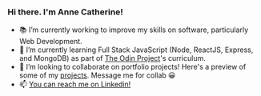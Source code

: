 ### Hi there. I'm Anne Catherine!

- :books: I’m currently working to improve my skills on software, particularly Web Development. 
- 🌱 I’m currently learning Full Stack JavaScript (Node, ReactJS, Express, and MongoDB) as part of [The Odin Project](https://www.theodinproject.com/)'s curriculum.
- 👯 I’m looking to collaborate on portfolio projects! Here's a preview of some of my [projects](https://letsgo12300.github.io/portfolio). Message me for collab :grinning:
- 📫 [You can reach me on Linkedin!](https://www.linkedin.com/in/ac-vergeldedios/)
